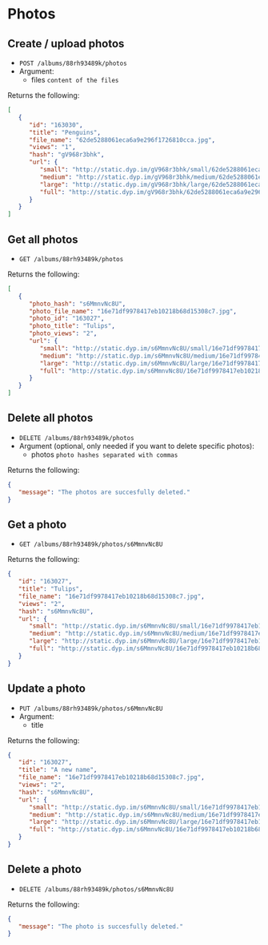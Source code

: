 # Photos

## Create / upload photos
* `POST /albums/88rh93489k/photos`
* Argument:
   * files `content of the files`

Returns the following:
```json
[
   {
      "id": "163030",
      "title": "Penguins",
      "file_name": "62de5288061eca6a9e296f1726810cca.jpg",
      "views": "1",
      "hash": "gV968r3bhk",
      "url": {
         "small": "http://static.dyp.im/gV968r3bhk/small/62de5288061eca6a9e296f1726810cca.jpg",
         "medium": "http://static.dyp.im/gV968r3bhk/medium/62de5288061eca6a9e296f1726810cca.jpg",
         "large": "http://static.dyp.im/gV968r3bhk/large/62de5288061eca6a9e296f1726810cca.jpg",
         "full": "http://static.dyp.im/gV968r3bhk/62de5288061eca6a9e296f1726810cca.jpg"
      }
   }
]
```

## Get all photos
* `GET /albums/88rh93489k/photos`

Returns the following:
```json
[
   {
      "photo_hash": "s6MmnvNc8U",
      "photo_file_name": "16e71df9978417eb10218b68d15308c7.jpg",
      "photo_id": "163027",
      "photo_title": "Tulips",
      "photo_views": "2",
      "url": {
         "small": "http://static.dyp.im/s6MmnvNc8U/small/16e71df9978417eb10218b68d15308c7.jpg",
         "medium": "http://static.dyp.im/s6MmnvNc8U/medium/16e71df9978417eb10218b68d15308c7.jpg",
         "large": "http://static.dyp.im/s6MmnvNc8U/large/16e71df9978417eb10218b68d15308c7.jpg",
         "full": "http://static.dyp.im/s6MmnvNc8U/16e71df9978417eb10218b68d15308c7.jpg"
      }
   }
]
```

## Delete all photos
* `DELETE /albums/88rh93489k/photos`
* Argument (optional, only needed if you want to delete specific photos):
   * photos `photo hashes separated with commas`

Returns the following:
```json
{
   "message": "The photos are succesfully deleted."
}
```

## Get a photo
* `GET /albums/88rh93489k/photos/s6MmnvNc8U`

Returns the following:
```json
{
   "id": "163027",
   "title": "Tulips",
   "file_name": "16e71df9978417eb10218b68d15308c7.jpg",
   "views": "2",
   "hash": "s6MmnvNc8U",
   "url": {
      "small": "http://static.dyp.im/s6MmnvNc8U/small/16e71df9978417eb10218b68d15308c7.jpg",
      "medium": "http://static.dyp.im/s6MmnvNc8U/medium/16e71df9978417eb10218b68d15308c7.jpg",
      "large": "http://static.dyp.im/s6MmnvNc8U/large/16e71df9978417eb10218b68d15308c7.jpg",
      "full": "http://static.dyp.im/s6MmnvNc8U/16e71df9978417eb10218b68d15308c7.jpg"
   }
}
```

## Update a photo
* `PUT /albums/88rh93489k/photos/s6MmnvNc8U`
* Argument:
   * title

Returns the following:
```json
{
   "id": "163027",
   "title": "A new name",
   "file_name": "16e71df9978417eb10218b68d15308c7.jpg",
   "views": "2",
   "hash": "s6MmnvNc8U",
   "url": {
      "small": "http://static.dyp.im/s6MmnvNc8U/small/16e71df9978417eb10218b68d15308c7.jpg",
      "medium": "http://static.dyp.im/s6MmnvNc8U/medium/16e71df9978417eb10218b68d15308c7.jpg",
      "large": "http://static.dyp.im/s6MmnvNc8U/large/16e71df9978417eb10218b68d15308c7.jpg",
      "full": "http://static.dyp.im/s6MmnvNc8U/16e71df9978417eb10218b68d15308c7.jpg"
   }
}
```

## Delete a photo
* `DELETE /albums/88rh93489k/photos/s6MmnvNc8U`

Returns the following:
```json
{
   "message": "The photo is succesfully deleted."
}
```